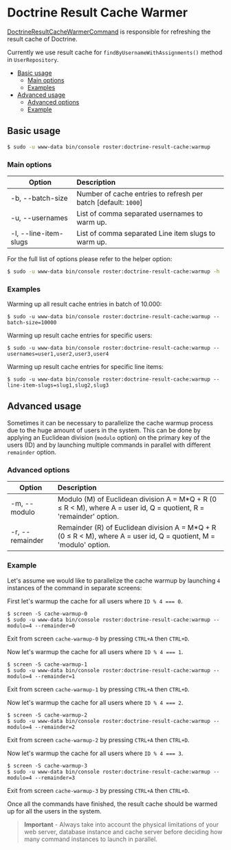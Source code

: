 # Doctrine Result Cache Warmer

[DoctrineResultCacheWarmerCommand](../../src/Command/Cache/DoctrineResultCacheWarmerCommand.php) is responsible for refreshing the result cache of Doctrine.

Currently we use result cache for `findByUsernameWithAssignments()` method in `UserRepository`.

- [Basic usage](#basic-usage)
    - [Main options](#main-options)
    - [Examples](#examples)
- [Advanced usage](#advanced-usage)
    - [Advanced options](#advanced-options)
    - [Example](#example)

## Basic usage
```bash
$ sudo -u www-data bin/console roster:doctrine-result-cache:warmup
```
### Main options

| Option | Description |
| ------------- |:-------------|
| -b, --batch-size | Number of cache entries to refresh per batch [default: `1000`] |
| -u, --usernames | List of comma separated usernames to warm up. |
| -l, --line-item-slugs | List of comma separated Line item slugs to warm up. |

For the full list of options please refer to the helper option:
```bash
$ sudo -u www-data bin/console roster:doctrine-result-cache:warmup -h
```

### Examples

Warming up all result cache entries in batch of 10.000:

```shell script
$ sudo -u www-data bin/console roster:doctrine-result-cache:warmup --batch-size=10000
```

Warming up result cache entries for specific users:
```shell script
$ sudo -u www-data bin/console roster:doctrine-result-cache:warmup --usernames=user1,user2,user3,user4
```

Warming up result cache entries for specific line items:
```shell script
$ sudo -u www-data bin/console roster:doctrine-result-cache:warmup --line-item-slugs=slug1,slug2,slug3
```

## Advanced usage

Sometimes it can be necessary to parallelize the cache warmup process due to the huge amount of users in the system. This
can be done by applying an Euclidean division (`modulo` option) on the primary key of the users (ID) and by launching 
multiple commands in parallel with different `remainder` option. 

### Advanced options

| Option | Description |
| ------------- |:---------------|
| -m, --modulo | Modulo (M) of Euclidean division A = M*Q + R (0 ≤ R < M), where A = user id, Q = quotient, R = 'remainder' option. |
| -r, --remainder | Remainder (R) of Euclidean division A = M*Q + R (0 ≤ R < M), where A = user id, Q = quotient, M = 'modulo' option. |

### Example

Let's assume we would like to parallelize the cache warmup by launching `4` instances of the command in separate screens:

First let's warmup the cache for all users where `ID % 4 === 0`.

```shell script
$ screen -S cache-warmup-0
$ sudo -u www-data bin/console roster:doctrine-result-cache:warmup --modulo=4 --remainder=0
```

Exit from screen `cache-warmup-0` by pressing `CTRL+A` then `CTRL+D`.

Now let's warmup the cache for all users where `ID % 4 === 1`.

```shell script
$ screen -S cache-warmup-1
$ sudo -u www-data bin/console roster:doctrine-result-cache:warmup --modulo=4 --remainder=1
```

Exit from screen `cache-warmup-1` by pressing `CTRL+A` then `CTRL+D`.

Now let's warmup the cache for all users where `ID % 4 === 2`.

```shell script
$ screen -S cache-warmup-2
$ sudo -u www-data bin/console roster:doctrine-result-cache:warmup --modulo=4 --remainder=2
```

Exit from screen `cache-warmup-2` by pressing `CTRL+A` then `CTRL+D`.

Now let's warmup the cache for all users where `ID % 4 === 3`.

```shell script
$ screen -S cache-warmup-3
$ sudo -u www-data bin/console roster:doctrine-result-cache:warmup --modulo=4 --remainder=3
```

Exit from screen `cache-warmup-3` by pressing `CTRL+A` then `CTRL+D`.

Once all the commands have finished, the result cache should be warmed up for all the users in the system.

> **Important** - Always take into account the physical limitations of your web server, database instance and cache server 
> before deciding how many command instances to launch in parallel.
  